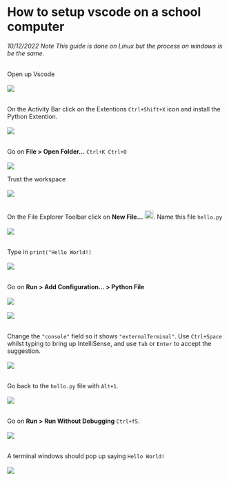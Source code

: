 # How to setup vscode on a school computer
*10/12/2022 Note This guide is done on Linux but the process on windows is be the same.*<br><br>

Open up Vscode
<br><br>![](1.png)<br><br>

On the Activity Bar click on the Extentions `Ctrl+Shift+X` icon
and install the Python Extention.
<br><br>![](2.png)<br><br>

Go on **File > Open Folder...** `Ctrl+K Ctrl+O`
<br><br>![](3.png)

Trust the workspace
<br><br>![](4.png)<br><br>

On the File Explorer Toolbar click on **New File...** <img src="new-file.svg" width="20em"/>. Name this file `hello.py` 
<br><br>![](5.png)<br><br>

Type in `print("Hello World!)`
<br><br>![](6.png)<br><br>

Go on **Run > Add Configuration... > Python File**
<br><br>![](7.png)<br><br>![](8.png)<br><br>

Change the `"console"` field so it shows `"externalTerminal"`. Use `Ctrl+Space` whilst typing to bring up IntelliSense, and use `Tab` or `Enter` to accept the suggestion.
<br><br>![](9.png)<br><br>

Go back to the `hello.py` file with `Alt+1`.
<br><br>![](10.png)<br><br>

Go on **Run > Run Without Debugging** `Ctrl+f5`.
<br><br>![](11.png)<br><br>

A terminal windows should pop up saying `Hello World!`
<br><br>![](12.png)

